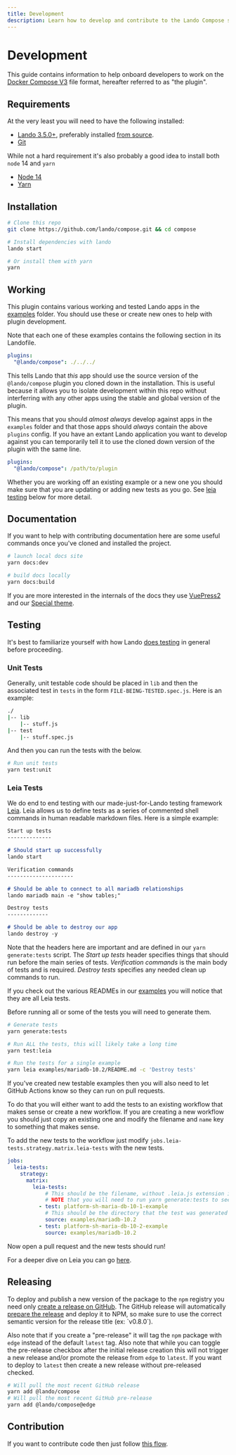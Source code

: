 ```yaml
---
title: Development
description: Learn how to develop and contribute to the Lando Compose service
---
```


# Development

This guide contains information to help onboard developers to work on the [Docker Compose V3](https://docs.docker.com/compose/compose-file/) file format, hereafter referred to as "the plugin".

## Requirements

At the very least you will need to have the following installed:

* [Lando 3.5.0+](https://docs.lando.dev/basics/installation.html), preferably installed [from source](https://docs.lando.dev/basics/installation.html#from-source).
* [Git](https://git-scm.com/book/en/v2/Getting-Started-Installing-Git)

While not a hard requirement it's also probably a good idea to install both `node` 14 and `yarn`

* [Node 14](https://nodejs.org/dist/latest-v14.x/)
* [Yarn](https://classic.yarnpkg.com/lang/en/docs/install)

## Installation

```bash
# Clone this repo
git clone https://github.com/lando/compose.git && cd compose

# Install dependencies with lando
lando start

# Or install them with yarn
yarn
```

## Working

This plugin contains various working and tested Lando apps in the [examples](https://github.com/lando/compose/tree/main/examples) folder. You should use these or create new ones to help with plugin development.

Note that each one of these examples contains the following section in its Landofile.

```yaml
plugins:
  "@lando/compose": ./../../
```

This tells Lando that _this_ app should use the source version of the `@lando/compose` plugin you cloned down in the installation. This is useful because it allows you to isolate development within this repo without interferring with any other apps using the stable and global version of the plugin.

This means that you should _almost always_ develop against apps in the `examples` folder and that those apps should _always_ contain the above `plugins` config. If you have an extant Lando application you want to develop against you can temporarily tell it to use the cloned down version of the plugin with the same line.

```yaml
plugins:
  "@lando/compose": /path/to/plugin
```

Whether you are working off an existing example or a new one you should make sure that you are updating or adding new tests as you go. See [leia testing](#leia-tests) below for more detail.

## Documentation

If you want to help with contributing documentation here are some useful commands once you've cloned and installed the project.

```bash
# launch local docs site
yarn docs:dev

# build docs locally
yarn docs:build
```

If you are more interested in the internals of the docs they use [VuePress2](https://v2.vuepress.vuejs.org/) and our [Special theme](https://vuepress-theme-default-plus.lando.dev).

## Testing

It's best to familiarize yourself with how Lando [does testing](https://docs.lando.dev/contrib/contrib-testing.html) in general before proceeding.

### Unit Tests

Generally, unit testable code should be placed in `lib` and then the associated test in `tests` in the form `FILE-BEING-TESTED.spec.js`. Here is an example:

```bash
./
|-- lib
    |-- stuff.js
|-- test
    |-- stuff.spec.js
```

And then you can run the tests with the below.

```bash
# Run unit tests
yarn test:unit
```

### Leia Tests

We do end to end testing with our made-just-for-Lando testing framework [Leia](https://github.com/lando/leia). Leia allows us to define tests as a series of commented shell commands in human readable markdown files. Here is a simple example:

```md
Start up tests
--------------

# Should start up successfully
lando start

Verification commands
---------------------

# Should be able to connect to all mariadb relationships
lando mariadb main -e "show tables;"

Destroy tests
-------------

# Should be able to destroy our app
lando destroy -y
```

Note that the headers here are important and are defined in our `yarn generate:tests` script. The _Start up tests_ header specifies things that should run before the main series of tests. _Verification commands_ is the main body of tests and is required. _Destroy tests_ specifies any needed clean up commands to run.

If you check out the various READMEs in our [examples](https://github.com/lando/compose/tree/main/examples) you will notice that they are all Leia tests.

Before running all or some of the tests you will need to generate them.

```bash
# Generate tests
yarn generate:tests

# Run ALL the tests, this will likely take a long time
yarn test:leia

# Run the tests for a single example
yarn leia examples/mariadb-10.2/README.md -c 'Destroy tests'
```

If you've created new testable examples then you will also need to let GitHub Actions know so they can run on pull requests.

To do that you will either want to add the tests to an existing workflow that makes sense or create a new workflow. If you are creating a new workflow you should just copy an existing one and modify the filename and `name` key to something that makes sense.

To add the new tests to the workflow just modify `jobs.leia-tests.strategy.matrix.leia-tests` with the new tests.

```yaml
jobs:
  leia-tests:
    strategy:
      matrix:
        leia-tests:
            # This should be the filename, without .leia.js extension in the test directory
            # NOTE that you will need to run yarn generate:tests to see these
          - test: platform-sh-maria-db-10-1-example
            # This should be the directory that the test was generated from
            source: examples/mariadb-10.2
          - test: platform-sh-maria-db-10-2-example
            source: examples/mariadb-10.2
```

Now open a pull request and the new tests should run!

For a deeper dive on Leia you can go [here](https://github.com/lando/leia).

## Releasing

To deploy and publish a new version of the package to the `npm` registry you need only [create a release on GitHub](https://docs.github.com/en/repositories/releasing-projects-on-github/managing-releases-in-a-repository). The GitHub release will automatically [prepare the release](https://github.com/lando/prepare-release-action) and deploy it to NPM, so make sure to use the correct semantic version for the release title (ex: \`v0.8.0\`).

Also note that if you create a "pre-release" it will tag the `npm` package with `edge` instead of the default `latest` tag. Also note that while you can toggle the pre-release checkbox after the initial release creation this will not trigger a new release and/or promote the release from `edge` to `latest`. If you want to deploy to `latest` then create a new release without pre-released checked.

```bash
# Will pull the most recent GitHub release
yarn add @lando/compose
# Will pull the most recent GitHub pre-release
yarn add @lando/compose@edge
```

## Contribution

If you want to contribute code then just follow [this flow](https://guides.github.com/introduction/flow/).
